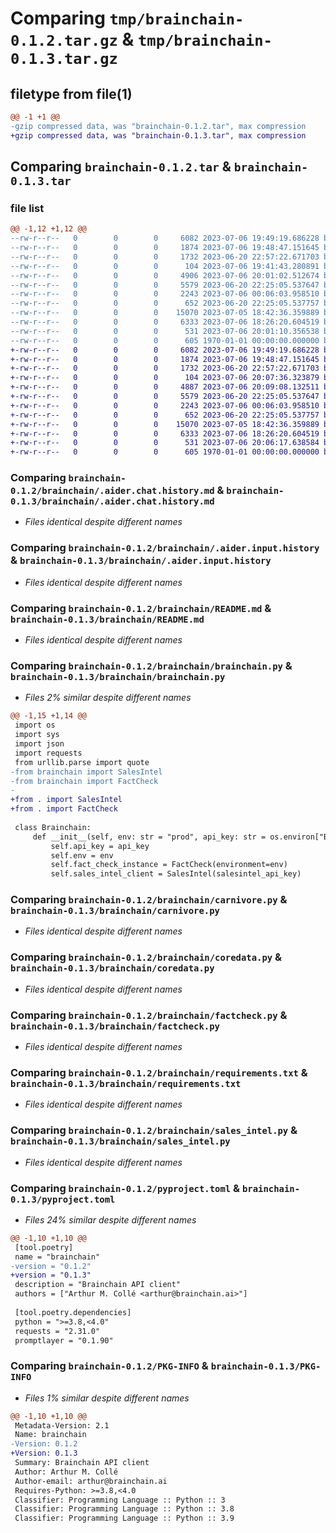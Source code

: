 # Comparing `tmp/brainchain-0.1.2.tar.gz` & `tmp/brainchain-0.1.3.tar.gz`

## filetype from file(1)

```diff
@@ -1 +1 @@
-gzip compressed data, was "brainchain-0.1.2.tar", max compression
+gzip compressed data, was "brainchain-0.1.3.tar", max compression
```

## Comparing `brainchain-0.1.2.tar` & `brainchain-0.1.3.tar`

### file list

```diff
@@ -1,12 +1,12 @@
--rw-r--r--   0        0        0     6082 2023-07-06 19:49:19.686228 brainchain-0.1.2/brainchain/.aider.chat.history.md
--rw-r--r--   0        0        0     1874 2023-07-06 19:48:47.151645 brainchain-0.1.2/brainchain/.aider.input.history
--rw-r--r--   0        0        0     1732 2023-06-20 22:57:22.671703 brainchain-0.1.2/brainchain/README.md
--rw-r--r--   0        0        0      104 2023-07-06 19:41:43.280891 brainchain-0.1.2/brainchain/__init__.py
--rw-r--r--   0        0        0     4906 2023-07-06 20:01:02.512674 brainchain-0.1.2/brainchain/brainchain.py
--rw-r--r--   0        0        0     5579 2023-06-20 22:25:05.537647 brainchain-0.1.2/brainchain/carnivore.py
--rw-r--r--   0        0        0     2243 2023-07-06 00:06:03.958510 brainchain-0.1.2/brainchain/coredata.py
--rw-r--r--   0        0        0      652 2023-06-20 22:25:05.537757 brainchain-0.1.2/brainchain/factcheck.py
--rw-r--r--   0        0        0    15070 2023-07-05 18:42:36.359889 brainchain-0.1.2/brainchain/requirements.txt
--rw-r--r--   0        0        0     6333 2023-07-06 18:26:20.604519 brainchain-0.1.2/brainchain/sales_intel.py
--rw-r--r--   0        0        0      531 2023-07-06 20:01:10.356538 brainchain-0.1.2/pyproject.toml
--rw-r--r--   0        0        0      605 1970-01-01 00:00:00.000000 brainchain-0.1.2/PKG-INFO
+-rw-r--r--   0        0        0     6082 2023-07-06 19:49:19.686228 brainchain-0.1.3/brainchain/.aider.chat.history.md
+-rw-r--r--   0        0        0     1874 2023-07-06 19:48:47.151645 brainchain-0.1.3/brainchain/.aider.input.history
+-rw-r--r--   0        0        0     1732 2023-06-20 22:57:22.671703 brainchain-0.1.3/brainchain/README.md
+-rw-r--r--   0        0        0      104 2023-07-06 20:07:36.323879 brainchain-0.1.3/brainchain/__init__.py
+-rw-r--r--   0        0        0     4887 2023-07-06 20:09:08.132511 brainchain-0.1.3/brainchain/brainchain.py
+-rw-r--r--   0        0        0     5579 2023-06-20 22:25:05.537647 brainchain-0.1.3/brainchain/carnivore.py
+-rw-r--r--   0        0        0     2243 2023-07-06 00:06:03.958510 brainchain-0.1.3/brainchain/coredata.py
+-rw-r--r--   0        0        0      652 2023-06-20 22:25:05.537757 brainchain-0.1.3/brainchain/factcheck.py
+-rw-r--r--   0        0        0    15070 2023-07-05 18:42:36.359889 brainchain-0.1.3/brainchain/requirements.txt
+-rw-r--r--   0        0        0     6333 2023-07-06 18:26:20.604519 brainchain-0.1.3/brainchain/sales_intel.py
+-rw-r--r--   0        0        0      531 2023-07-06 20:06:17.638584 brainchain-0.1.3/pyproject.toml
+-rw-r--r--   0        0        0      605 1970-01-01 00:00:00.000000 brainchain-0.1.3/PKG-INFO
```

### Comparing `brainchain-0.1.2/brainchain/.aider.chat.history.md` & `brainchain-0.1.3/brainchain/.aider.chat.history.md`

 * *Files identical despite different names*

### Comparing `brainchain-0.1.2/brainchain/.aider.input.history` & `brainchain-0.1.3/brainchain/.aider.input.history`

 * *Files identical despite different names*

### Comparing `brainchain-0.1.2/brainchain/README.md` & `brainchain-0.1.3/brainchain/README.md`

 * *Files identical despite different names*

### Comparing `brainchain-0.1.2/brainchain/brainchain.py` & `brainchain-0.1.3/brainchain/brainchain.py`

 * *Files 2% similar despite different names*

```diff
@@ -1,15 +1,14 @@
 import os
 import sys
 import json
 import requests
 from urllib.parse import quote
-from brainchain import SalesIntel
-from brainchain import FactCheck
-
+from . import SalesIntel
+from . import FactCheck
 
 class Brainchain:
     def __init__(self, env: str = "prod", api_key: str = os.environ["BRAINCHAIN_API_KEY"], service_url="https://brainchain--agent.modal.run/", salesintel_api_key=os.environ["SALESINTEL_API_KEY"]):
         self.api_key = api_key
         self.env = env
         self.fact_check_instance = FactCheck(environment=env)
         self.sales_intel_client = SalesIntel(salesintel_api_key)
```

### Comparing `brainchain-0.1.2/brainchain/carnivore.py` & `brainchain-0.1.3/brainchain/carnivore.py`

 * *Files identical despite different names*

### Comparing `brainchain-0.1.2/brainchain/coredata.py` & `brainchain-0.1.3/brainchain/coredata.py`

 * *Files identical despite different names*

### Comparing `brainchain-0.1.2/brainchain/factcheck.py` & `brainchain-0.1.3/brainchain/factcheck.py`

 * *Files identical despite different names*

### Comparing `brainchain-0.1.2/brainchain/requirements.txt` & `brainchain-0.1.3/brainchain/requirements.txt`

 * *Files identical despite different names*

### Comparing `brainchain-0.1.2/brainchain/sales_intel.py` & `brainchain-0.1.3/brainchain/sales_intel.py`

 * *Files identical despite different names*

### Comparing `brainchain-0.1.2/pyproject.toml` & `brainchain-0.1.3/pyproject.toml`

 * *Files 24% similar despite different names*

```diff
@@ -1,10 +1,10 @@
 [tool.poetry]
 name = "brainchain"
-version = "0.1.2"
+version = "0.1.3"
 description = "Brainchain API client"
 authors = ["Arthur M. Collé <arthur@brainchain.ai>"]
 
 [tool.poetry.dependencies]
 python = ">=3.8,<4.0"
 requests = "2.31.0"
 promptlayer = "0.1.90"
```

### Comparing `brainchain-0.1.2/PKG-INFO` & `brainchain-0.1.3/PKG-INFO`

 * *Files 1% similar despite different names*

```diff
@@ -1,10 +1,10 @@
 Metadata-Version: 2.1
 Name: brainchain
-Version: 0.1.2
+Version: 0.1.3
 Summary: Brainchain API client
 Author: Arthur M. Collé
 Author-email: arthur@brainchain.ai
 Requires-Python: >=3.8,<4.0
 Classifier: Programming Language :: Python :: 3
 Classifier: Programming Language :: Python :: 3.8
 Classifier: Programming Language :: Python :: 3.9
```

